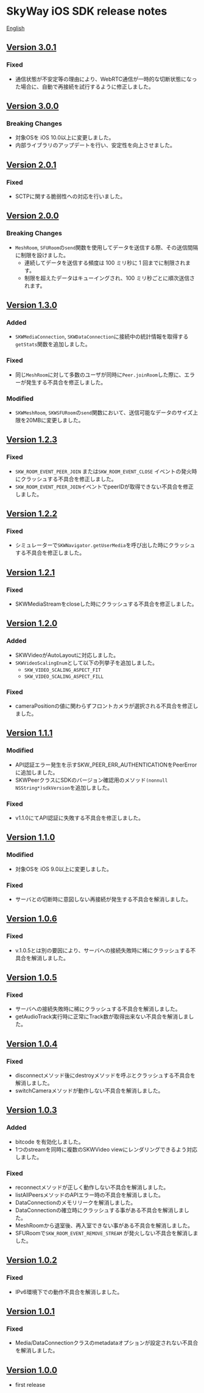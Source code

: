 # SkyWay iOS SDK release notes

[English](./release-notes.en.md)

## [Version 3.0.1](https://github.com/skyway/skyway-ios-sdk/releases/tag/v3.0.1)

### Fixed
- 通信状態が不安定等の理由により、WebRTC通信が一時的な切断状態になった場合に、自動で再接続を試行するように修正しました。

## [Version 3.0.0](https://github.com/skyway/skyway-ios-sdk/releases/tag/v3.0.0)

### Breaking Changes

- 対象OSを iOS 10.0以上に変更しました。
- 内部ライブラリのアップデートを行い、安定性を向上させました。

## [Version 2.0.1](https://github.com/skyway/skyway-ios-sdk/releases/tag/v2.0.1)

### Fixed

- SCTPに関する脆弱性への対応を行いました。

## [Version 2.0.0](https://github.com/skyway/skyway-ios-sdk/releases/tag/v2.0.0)

### Breaking Changes

- `MeshRoom`, `SFURoom`の`send`関数を使用してデータを送信する際、その送信間隔に制限を設けました。
  - 連続してデータを送信する頻度は 100 ミリ秒に 1 回までに制限されます。
  - 制限を超えたデータはキューイングされ、100 ミリ秒ごとに順次送信されます。

## [Version 1.3.0](https://github.com/skyway/skyway-ios-sdk/releases/tag/v1.3.0)

### Added

- `SKWMediaConnection`, `SKWDataConnection`に接続中の統計情報を取得する`getStats`関数を追加しました。

### Fixed

- 同じ`MeshRoom`に対して多数のユーザが同時に`Peer.joinRoom`した際に、エラーが発生する不具合を修正しました。

### Modified

- `SKWMeshRoom`, `SKWSFURoom`の`send`関数において、送信可能なデータのサイズ上限を20MBに変更しました。

## [Version 1.2.3](https://github.com/skyway/skyway-ios-sdk/releases/tag/v1.2.3)

### Fixed

- `SKW_ROOM_EVENT_PEER_JOIN` または`SKW_ROOM_EVENT_CLOSE` イベントの発火時にクラッシュする不具合を修正しました。
- `SKW_ROOM_EVENT_PEER_JOIN`イベントでpeerIDが取得できない不具合を修正しました。

## [Version 1.2.2](https://github.com/skyway/skyway-ios-sdk/releases/tag/v1.2.2)

### Fixed

- シミュレーターで`SKWNavigator.getUserMedia`を呼び出した時にクラッシュする不具合を修正しました。

## [Version 1.2.1](https://github.com/skyway/skyway-ios-sdk/releases/tag/v1.2.1)

### Fixed

- SKWMediaStreamをcloseした時にクラッシュする不具合を修正しました。

## [Version 1.2.0](https://github.com/skyway/skyway-ios-sdk/releases/tag/v1.2.0)

### Added

- SKWVideoがAutoLayoutに対応しました。
- `SKWVideoScalingEnum`として以下の列挙子を追加しました。
  - `SKW_VIDEO_SCALING_ASPECT_FIT`
  - `SKW_VIDEO_SCALING_ASPECT_FILL`

### Fixed

- cameraPositionの値に関わらずフロントカメラが選択される不具合を修正しました。

## [Version 1.1.1](https://github.com/skyway/skyway-ios-sdk/releases/tag/v1.1.1)

### Modified

- API認証エラー発生を示すSKW_PEER_ERR_AUTHENTICATIONをPeerErrorに追加しました。
- SKWPeerクラスにSDKのバージョン確認用のメソッド`(nonnull NSString*)sdkVersion`を追加しました。

### Fixed

- v1.1.0にてAPI認証に失敗する不具合を修正しました。

## [Version 1.1.0](https://github.com/skyway/skyway-ios-sdk/releases/tag/v1.1.0)

### Modified

- 対象OSを iOS 9.0以上に変更しました。

### Fixed

- サーバとの切断時に意図しない再接続が発生する不具合を解消しました。

## [Version 1.0.6](https://github.com/skyway/skyway-ios-sdk/releases/tag/v1.0.6)

### Fixed

- v.1.0.5とは別の要因により、サーバへの接続失敗時に稀にクラッシュする不具合を解消しました。

## [Version 1.0.5](https://github.com/skyway/skyway-ios-sdk/releases/tag/v1.0.5)

### Fixed

- サーバへの接続失敗時に稀にクラッシュする不具合を解消しました。
- getAudioTrack実行時に正常にTrack数が取得出来ない不具合を解消しました。

## [Version 1.0.4](https://github.com/skyway/skyway-ios-sdk/releases/tag/v1.0.4)

### Fixed

- disconnectメソッド後にdestroyメソッドを呼ぶとクラッシュする不具合を解消しました。
- switchCameraメソッドが動作しない不具合を解消しました。

## [Version 1.0.3](https://github.com/skyway/skyway-ios-sdk/releases/tag/v1.0.3)

### Added

- bitcode を有効化しました。
- 1つのstreamを同時に複数のSKWVideo viewにレンダリングできるよう対応しました。

### Fixed

- reconnectメソッドが正しく動作しない不具合を解消しました。
- listAllPeersメソッドのAPIエラー時の不具合を解消しました。
- DataConnectionのメモリリークを解消しました。
- DataConnectionの確立時にクラッシュする事がある不具合を解消しました。
- MeshRoomから退室後、再入室できない事がある不具合を解消しました。
- SFURoomで`SKW_ROOM_EVENT_REMOVE_STREAM` が発火しない不具合を解消しました。

## [Version 1.0.2](https://github.com/skyway/skyway-ios-sdk/releases/tag/v1.0.2)

### Fixed

- IPv6環境下での動作不具合を解消しました。

## [Version 1.0.1](https://github.com/skyway/skyway-ios-sdk/releases/tag/v1.0.1)

### Fixed

- Media/DataConnectionクラスのmetadataオプションが設定されない不具合を解消しました。

## [Version 1.0.0](https://github.com/skyway/skyway-ios-sdk/releases/tag/v1.0.0)

- first release
